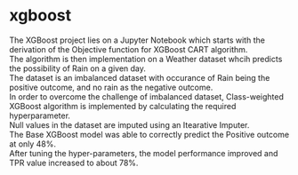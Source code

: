 # xgboost
The XGBoost project lies on a Jupyter Notebook which starts with the derivation of the Objective function for XGBoost CART algorithm. \
The algorithm is then implementation on a Weather dataset whcih predicts the possibility of Rain on a given day. \
The dataset is an imbalanced dataset with occurance of Rain being the positive outcome, and no rain as the negative outcome. \
In order to overcome the challenge of imbalanced dataset, Class-weighted XGBoost algorithm is implemented by calculating the required hyperparameter. \
Null values in the dataset are imputed using an Itearative Imputer. \
The Base XGBoost model was able to correctly predict the Positive outcome at only 48%. \
After tuning the hyper-parameters, the model performance improved and TPR value increased to about 78%.
